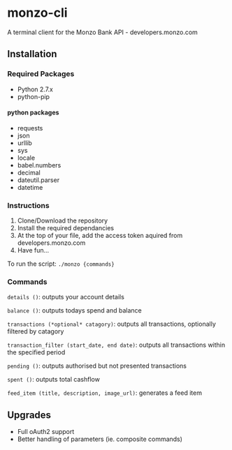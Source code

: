 # monzo-cli

A terminal client for the Monzo Bank API - developers.monzo.com

## Installation
### Required Packages
 - Python 2.7.x
 - python-pip
 
 #### python packages
- requests
- json
- urllib
- sys
- locale
- babel.numbers
- decimal
- dateutil.parser
- datetime

### Instructions
1. Clone/Download the repository 
2. Install the required dependancies 
3. At the top of your file, add the access token aquired from developers.monzo.com
4. Have fun...

To run the script: `./monzo {commands}`

### Commands

`details ()`: outputs your account details 

`balance ()`: outputs todays spend and balance 

`transactions (*optional* catagory)`: outputs all transactions, optionally filtered by catagory 

`transaction_filter (start_date, end date)`: outputs all transactions within the specified period 

`pending ()`: outputs authorised but not presented transactions 

`spent ()`: outputs total cashflow 

`feed_item (title, description, image_url)`: generates a feed item 


## Upgrades
- Full oAuth2 support 
- Better handling of parameters (ie. composite commands) 
